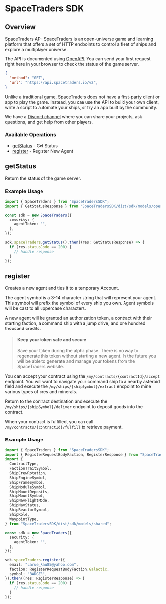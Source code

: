 # SpaceTraders SDK

## Overview

SpaceTraders API: SpaceTraders is an open-universe game and learning platform that offers a set of HTTP endpoints to control a fleet of ships and explore a multiplayer universe.

The API is documented using [OpenAPI](https://github.com/SpaceTradersAPI/api-docs). You can send your first request right here in your browser to check the status of the game server.

```json http
{
  "method": "GET",
  "url": "https://api.spacetraders.io/v2",
}
```

Unlike a traditional game, SpaceTraders does not have a first-party client or app to play the game. Instead, you can use the API to build your own client, write a script to automate your ships, or try an app built by the community.

We have a [Discord channel](https://discord.com/invite/jh6zurdWk5) where you can share your projects, ask questions, and get help from other players.




### Available Operations

* [getStatus](#getstatus) - Get Status
* [register](#register) - Register New Agent

## getStatus

Return the status of the game server.

### Example Usage

```typescript
import { SpaceTraders } from "SpaceTradersSDK";
import { GetStatusResponse } from "SpaceTradersSDK/dist/sdk/models/operations";

const sdk = new SpaceTraders({
  security: {
    agentToken: "",
  },
});

sdk.spaceTraders.getStatus().then((res: GetStatusResponse) => {
  if (res.statusCode == 200) {
    // handle response
  }
});
```

## register

Creates a new agent and ties it to a temporary Account.

The agent symbol is a 3-14 character string that will represent your agent. This symbol will prefix the symbol of every ship you own. Agent symbols will be cast to all uppercase characters.

A new agent will be granted an authorization token, a contract with their starting faction, a command ship with a jump drive, and one hundred thousand credits.

> #### Keep your token safe and secure
>
> Save your token during the alpha phase. There is no way to regenerate this token without starting a new agent. In the future you will be able to generate and manage your tokens from the SpaceTraders website.

You can accept your contract using the `/my/contracts/{contractId}/accept` endpoint. You will want to navigate your command ship to a nearby asteroid field and execute the `/my/ships/{shipSymbol}/extract` endpoint to mine various types of ores and minerals.

Return to the contract destination and execute the `/my/ships/{shipSymbol}/deliver` endpoint to deposit goods into the contract.

When your contract is fulfilled, you can call `/my/contracts/{contractId}/fulfill` to retrieve payment.

### Example Usage

```typescript
import { SpaceTraders } from "SpaceTradersSDK";
import { RegisterRequestBodyFaction, RegisterResponse } from "SpaceTradersSDK/dist/sdk/models/operations";
import {
  ContractType,
  FactionTraitSymbol,
  ShipCrewRotation,
  ShipEngineSymbol,
  ShipFrameSymbol,
  ShipModuleSymbol,
  ShipMountDeposits,
  ShipMountSymbol,
  ShipNavFlightMode,
  ShipNavStatus,
  ShipReactorSymbol,
  ShipRole,
  WaypointType,
} from "SpaceTradersSDK/dist/sdk/models/shared";

const sdk = new SpaceTraders({
  security: {
    agentToken: "",
  },
});

sdk.spaceTraders.register({
  email: "Larue_Rau85@yahoo.com",
  faction: RegisterRequestBodyFaction.Galactic,
  symbol: "BADGER",
}).then((res: RegisterResponse) => {
  if (res.statusCode == 200) {
    // handle response
  }
});
```
